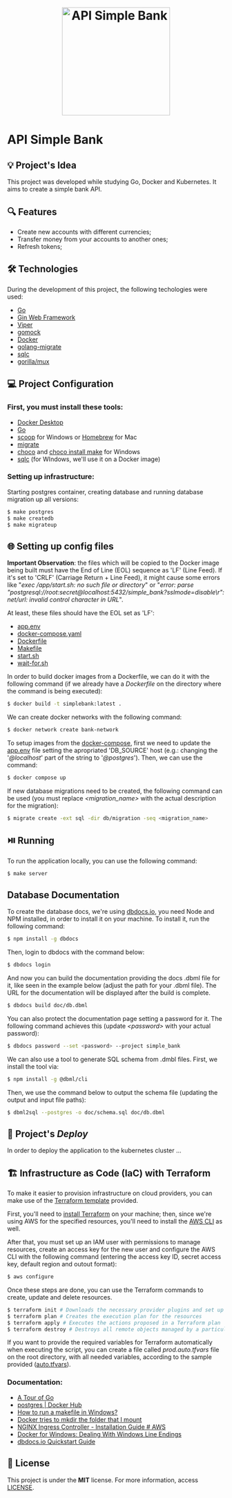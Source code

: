 <h1 align="center"><img alt="API Simple Bank" title="API Simple Bank" src="https://go.dev/images/go-logo-blue.svg" width="250" /></h1>

# API Simple Bank

## 💡 Project's Idea

This project was developed while studying Go, Docker and Kubernetes. It aims to create a simple bank API.

## 🔍 Features

* Create new accounts with different currencies;
* Transfer money from your accounts to another ones;
* Refresh tokens;

## 🛠 Technologies

During the development of this project, the following techologies were used:

- [Go](https://go.dev/)
- [Gin Web Framework](https://github.com/gin-gonic/gin)
- [Viper](https://github.com/spf13/viper)
- [gomock](https://github.com/golang/mock)
- [Docker](https://www.docker.com/)
- [golang-migrate](https://github.com/golang-migrate/migrate/tree/master/cmd/migrate)
- [sqlc](https://sqlc.dev/)
- [gorilla/mux](https://github.com/gorilla/mux)

## 💻 Project Configuration

### First, you must install these tools:

- [Docker Desktop](https://www.docker.com/products/docker-desktop/)
- [Go](https://go.dev/dl/)
- [scoop](https://scoop.sh/) for Windows or [Homebrew](https://brew.sh/) for Mac
- [migrate](https://github.com/golang-migrate/migrate/tree/master/cmd/migrate)
- [choco](https://chocolatey.org/install) and [choco install make](https://stackoverflow.com/questions/2532234/how-to-run-a-makefile-in-windows) for Windows
- [sqlc](https://docs.sqlc.dev/en/stable/overview/install.html) (for WIndows, we'll use it on a Docker image)

### Setting up infrastructure:

Starting postgres container, creating database and running database migration up all versions:

```bash
$ make postgres
$ make createdb
$ make migrateup
```

## 🌐 Setting up config files

**Important Observation**: the files which will be copied to the Docker image being built must have the End of Line (EOL) sequence as 'LF' (Line Feed). If it's set to 'CRLF' (Carriage Return + Line Feed), it might cause some errors like "*exec /app/start.sh: no such file or directory*" or "*error: parse "postgresql://root:secret@localhost:5432/simple_bank?sslmode=disable\r": net/url: invalid control character in URL*".

At least, these files should have the EOL set as 'LF':
- [app.env](app.env)
- [docker-compose.yaml](docker-compose.yaml)
- [Dockerfile](Dockerfile)
- [Makefile](Makefile)
- [start.sh](start.sh)
- [wait-for.sh](wait-for.sh)

In order to build docker images from a Dockerfile, we can do it with the following command (if we already have a *Dockerfile* on the directory where the command is being executed):

```bash
$ docker build -t simplebank:latest .
```

We can create docker networks with the following command:

```bash
$ docker network create bank-network
```

To setup images from the [docker-compose](docker-compose.yaml), first we need to update the [app.env](app.env) file setting the apropriated 'DB_SOURCE' host (e.g.: changing the '*@localhost*' part of the string to '*@postgres*'). Then, we can use the command:

```bash
$ docker compose up
```

If new database migrations need to be created, the following command can be used (you must replace *<migration_name>* with the actual description for the migration):

```bash
$ migrate create -ext sql -dir db/migration -seq <migration_name>
```

## ⏯️ Running

To run the application locally, you can use the following command:

```bash
$ make server
```

## Database Documentation

To create the database docs, we're using [dbdocs.io](https://dbdocs.io/), you need Node and NPM installed, in order to install it on your machine. To install it, run the following command:

```bash
$ npm install -g dbdocs
```

Then, login to dbdocs with the command below:

```bash
$ dbdocs login
```

And now you can build the documentation providing the docs .dbml file for it, like seen in the example below (adjust the path for your .dbml file). The URL for the documentation will be displayed after the build is complete.

```bash
$ dbdocs build doc/db.dbml
```

You can also protect the documentation page setting a password for it. The following command achieves this (update *\<password\>* with your actual password):

```bash
$ dbdocs password --set <password> --project simple_bank
```

We can also use a tool to generate SQL schema from .dmbl files. First, we install the tool via:

```bash
$ npm install -g @dbml/cli
```

Then, we use the command below to output the schema file (updating the output and input file paths):

```bash
$ dbml2sql --postgres -o doc/schema.sql doc/db.dbml
```

## 🔨 Project's *Deploy*

In order to deploy the application to the kubernetes cluster ...

## 🏗️ Infrastructure as Code (IaC) with Terraform

To make it easier to provision infrastructure on cloud providers, you can make use of the [Terraform template](main.tf) provided.

First, you'll need to [install Terraform](https://developer.hashicorp.com/terraform/downloads) on your machine; then, since we're using AWS for the specified resources, you'll need to install the [AWS CLI](https://docs.aws.amazon.com/cli/latest/userguide/getting-started-install.html) as well.

After that, you must set up an IAM user with permissions to manage resources, create an access key for the new user and configure the AWS CLI with the following command (entering the access key ID, secret access key, default region and outout format):

```bash
$ aws configure
```

Once these steps are done, you can use the Terraform commands to create, update and delete resources.

```bash
$ terraform init # Downloads the necessary provider plugins and set up the working directory
$ terraform plan # Creates the execution plan for the resources
$ terraform apply # Executes the actions proposed in a Terraform plan
$ terraform destroy # Destroys all remote objects managed by a particular Terraform configuration
```

If you want to provide the required variables for Terraform automatically when executing the script, you can create a file called *prod.auto.tfvars* file on the root directory, with all needed variables, according to the sample provided ([auto.tfvars](auto.tfvars)).

### Documentation:
* [A Tour of Go](https://go.dev/tour/welcome/1)
* [postgres | Docker Hub](https://hub.docker.com/_/postgres)
* [How to run a makefile in Windows?](https://stackoverflow.com/questions/2532234/how-to-run-a-makefile-in-windows)
* [Docker tries to mkdir the folder that I mount](https://stackoverflow.com/questions/50817985/docker-tries-to-mkdir-the-folder-that-i-mount)
* [NGINX Ingress Controller - Installation Guide # AWS](https://kubernetes.github.io/ingress-nginx/deploy/#aws)
* [Docker for Windows: Dealing With Windows Line Endings](https://willi.am/blog/2016/08/11/docker-for-windows-dealing-with-windows-line-endings/)
* [dbdocs.io Quickstart Guide](https://dbdocs.io/docs)

## 📄 License

This project is under the **MIT** license. For more information, access [LICENSE](./LICENSE).
